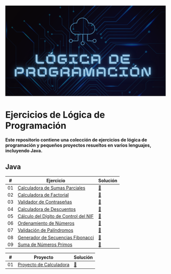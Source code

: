 ![header](./Images/header.png)
# Ejercicios de Lógica de Programación
#### Este repositorio contiene una colección de ejercicios de lógica de programación y pequeños proyectos resueltos en varios lenguajes, incluyendo Java.

## Java
| # | Ejercicio | Solución | 
|---|-----------|----------|
|01|[Calculadora de Sumas Parciales](./Java/Explicacion%20Ejercicios/CalculadoradeSumasParciales/Ejercicio.md)|[📝](./Java/Proyecto%20Java%20Completo/src/CalculadoradeSumasParciales) 
|02|[Calculadora de Factorial](./Java/Explicacion%20Ejercicios/CalculadoraDeFactorial/Ejercicio.md)|[📝](./Java/Proyecto%20Java%20Completo//src/CalculadoraDeFactorial)
|03|[Validador de Contraseñas](./Java/Explicacion%20Ejercicios/ValidadorDeContraseñas/Ejercicio.md)|[📝](./Java/Proyecto%20Java%20Completo//src/ValidadorDeContraseñas)
|04|[Calculadora de Descuentos](./Java/Explicacion%20Ejercicios/CalculadoraDescuentos/Ejercicio.md)|[📝](./Java/Proyecto%20Java%20Completo//src/CalculadoraDescuentos)
|05|[Cálculo del Dígito de Control del NIF](./Java/Explicacion%20Ejercicios/CalculodelDigitodeControldelNIF/Ejercicio.md)|[📝](./Java/Proyecto%20Java%20Completo//src/CalculodelDigitodeControldelNIF)
|06|[Ordenamiento de Números](./Java/Explicacion%20Ejercicios/OrdenamientodeNumeros/Ejercicio.md)|[📝](./Java/Proyecto%20Java%20Completo//src/OrdenamientodeNumeros)
|07|[Validación de Palíndromos](./Java/Explicacion%20Ejercicios/ValidaciondePalindromos/Ejercicio.md)|[📝](./Java/Proyecto%20Java%20Completo//src/ValidaciondePalindromos)
|08|[Generador de Secuencias Fibonacci](./Java/Explicacion%20Ejercicios/GeneradordeSecuenciasFibonacci/Ejercicio.md)|[📝](./Java/Proyecto%20Java%20Completo//src/GeneradordeSecuenciasFibonacci)
|09|[Suma de Números Primos](./Java/Explicacion%20Ejercicios/SumadeNumerosPrimos/Ejercicio.md)|[📝](./Java/Proyecto%20Java%20Completo//src/SumadeNumerosPrimos)

| # | **Proyecto** | **Solución** |
|---|-----------|----------|
|01|[Proyecto de Calculadora](./Java/Explicacion%20Aplicaciones/ProyectoCalculadora/Aplicacion.md)|[📝](./Java/Aplicaciones%20Java/ProyectoCalculadora/src)
